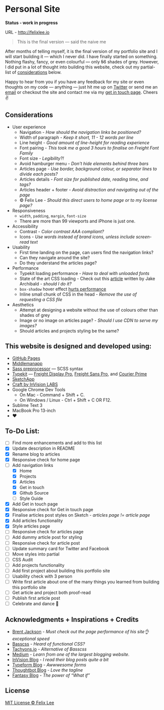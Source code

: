 # Personal Site

**Status - work in progress**

URL - http://felixlee.io

> This is the final version — said the naive me

After months of telling myself, it is the final version of my portfolio site and I will start building it — which I never did. I have finally started on something. Nothing flashy, fancy, or even colourful — only ~~5~~6 shades of grey. However, I did put in a lot of thought into building this website, check out my partial-list of [considerations](#considerations) below.

Happy to hear from you if you have any feedback for my site or even thoughts on my code — anything — just hit me up on [Twitter](https://twitter.com/im_felix) or send me an [email](mailto:hello@felixlee.io) or checkout the site and contact me via my [get in touch page](http://felixlee.io/get-in-touch). Cheers :v:

## Considerations

- User experience
  - Navigation - *How should the navigation links be positioned?*
  - Width of paragraph - *Keep it short, 11 - 12 words per line*
  - Line height - *Good amount of line-height for reading experience*
  - Font pairing - *This took me a good 3 hours to finalise on Freight Font Family*
  - Font size - *Legibility?!*
  - Avoid hamburger menu - *Don't hide elements behind three bars*
  - Articles page - *Use border, background colour, or separator lines to divide each posts?*
  - Articles details - *Font size for published date, reading time, and tags?*
  - Articles header + footer - *Avoid distraction and navigating out of the page*
  - © Felix Lee - *Should this direct users to home page or to my license page?*
- Responsiveness
  - `width`, `padding`, `margin`, `font-size`
  - There are more than 99 viewports and iPhone is just one.
- Accessibility
  - Contrast - *Color contrast AAA compliant?*
  - Icons - *Use words instead of brand icons, unless include screen-read text*
- Usability
  - First time landing on the page, can users find the navigation links?
  - Can they navigate around the site?
  - Do they understand the articles page?
- Performance
  - Typekit loading performance - *Have to deal with unloaded fonts*
  - State of the art CSS loading - Check out this [article](https://jakearchibald.com/2016/link-in-body/) written by Jake Archibald - *should I do it?*
  - `box-shadow` hover effect [hurts performance](http://tobiasahlin.com/blog/how-to-animate-box-shadow/)
  - Inline small chunk of CSS in the head - *Remove the use of requesting a CSS file*
- Aesthetics
  - Attempt at designing a website without the use of colours other than shades of grey
  - Image or no image on articles page? - *Should I use CDN to serve my images?*
  - Should articles and projects styling be the same?

## This website is designed and developed using:

- [GitHub Pages](https://pages.github.com/)
- [Middlemanapp](https://middlemanapp.com/)
- [Sass preprocessor](http://sass-lang.com/) — SCSS syntax
- [Typekit](https://typekit.com/) — [Freight Display Pro](https://typekit.com/fonts/freight-display-pro), [Freight Sans Pro](https://typekit.com/fonts/freight-sans-pro), and [Courier Prime](https://typekit.com/fonts/courier-prime)
- [SketchApp](https://www.sketchapp.com/)
- [Craft by InVision LABS](https://www.invisionapp.com/craft)
- Google Chrome Dev Tools
  - On Mac - Command + Shift + C.
  - On Windows / Linux - Ctrl + Shift + C OR F12.
- Sublime Text 3
- MacBook Pro 13-inch
- :heart:

## To-Do List:

- [ ] Find more enhancements and add to this list
- [x] Update description in README
- [x] Rename blog to articles
- [x] Responsive check for home page
- [ ] Add navigation links
  - [x] Home
  - [x] Projects
  - [x] Articles
  - [x] Get in touch
  - [x] Github Source
  - [ ] Style Guide
- [x] Add Get in touch page
- [x] Responsive check for Get in touch page
- [x] Finalise articles post styles on Sketch - *articles page != article page*
- [x] Add articles functionality
- [x] Style articles page
- [ ] Responsive check for articles page
- [ ] Add dummy article post for styling
- [ ] Responsive check for article post
- [ ] Update summary card for Twitter and Facebook
- [ ] Move styles into partial
- [ ] CSS Audit
- [ ] Add projects functionality
- [ ] Add first project about building this portfolio site
- [ ] Usability check with 3 person
- [ ] Write first article about one of the many things you learned from building this portfolio site
- [ ] Get article and project both proof-read
- [ ] Publish first article post
- [ ] Celebrate and dance :tada:

## Acknowledgments + Inspirations + Credits

- [Brent Jackson](http://jxnblk.com/) - *Must check out the page performance of his site:ok_hand: exceptional speed*
- [Basscss](http://www.basscss.com/) - *Heard of functional CSS?*
- [Tachyons.io](http://tachyons.io) - *Alternative of Basscss*
- [Medium](https://medium.com/) - *Learn from one of the largest blogging website.*
- [InVision Blog](http://blog.invisionapp.com/) - *I read their blog posts quite a bit*
- [Typeform Blog](http://www.typeform.com/blog/) - *Awwwesome forms*
- [Thoughtbot Blog](https://robots.thoughtbot.com/) - *Love the tagline*
- [Fantasy Blog](http://blog.fantasy.co/) - *The power of “What if”*

## License

[MIT License © Felix Lee](http://felixlee.io/mit-license)
